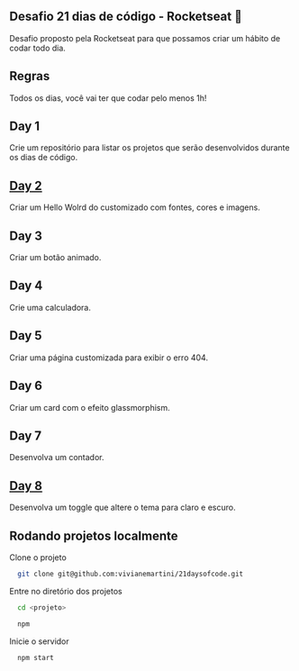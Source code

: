 ## Desafio 21 dias de código - Rocketseat :rocket:
Desafio proposto pela Rocketseat para que possamos criar um hábito de codar todo dia.

## Regras
Todos os dias, você vai ter que codar pelo menos 1h!

## Day 1  
Crie um repositório para listar os projetos que serão desenvolvidos durante os dias de código.

## [Day 2](https://github.com/vivianemartini/21daysofcode/tree/main/day2)
Criar um Hello Wolrd do customizado com fontes, cores e imagens. 

## Day 3
Criar um botão animado.

## Day 4
Crie uma calculadora.

## Day 5
Criar uma página customizada para exibir o erro 404.

## Day 6
Criar um card com o efeito glassmorphism.

## Day 7
Desenvolva um contador.

## [Day 8](https://github.com/vivianemartini/21daysofcode/issues/8#issue-1359300324)
Desenvolva um toggle que altere o tema para claro e escuro.

## Rodando projetos localmente

Clone o projeto

```bash
  git clone git@github.com:vivianemartini/21daysofcode.git
```

Entre no diretório dos projetos

```bash
  cd <projeto>
```

```bash
  npm
```

Inicie o servidor

```bash
  npm start
```
